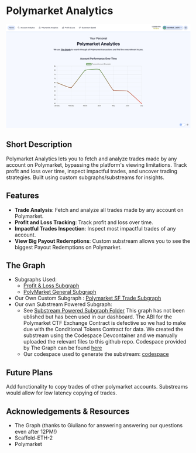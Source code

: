 # Polymarket Analytics

![Home](images/Home.png)

## Short Description

Polymarket Analytics lets you to fetch and analyze trades made by any account on Polymarket, bypassing the platform's viewing limitations. Track profit and loss over time, inspect impactful trades, and uncover trading strategies. Built using custom subgraphs/substreams for insights.

## Features

- **Trade Analysis**: Fetch and analyze all trades made by any account on Polymarket.
- **Profit and Loss Tracking**: Track profit and loss over time.
- **Impactful Trades Inspection**: Inspect most impactful trades of any account.
- **View Big Payout Redemptions**: Custom substream allows you to see the biggest Payout Redemptions on Polymarket.

## The Graph
- Subgraphs Used: 
  - [Profit & Loss Subgraph](https://thegraph.com/explorer/subgraphs/6c58N5U4MtQE2Y8njfVrrAfRykzfqajMGeTMEvMmskVz?view=Query&chain=arbitrum-one)
  - [PolyMarket General Subgraph](https://thegraph.com/explorer/subgraphs/81Dm16JjuFSrqz813HysXoUPvzTwE7fsfPk2RTf66nyC?view=Query&chain=arbitrum-one)
- Our Own Custom Subgraph : [Polymarket SF Trade Subgraph](https://thegraph.com/studio/subgraph/polymarket-sf24-v2/)
- Our own Substream Powered Subgraph: 
  - See [Substream Powered Subgraph Folder](substreams_powered_subgraph/)
    This graph has not been ublished but has been used in our dashboard. The ABI for the Polymarket CTF Exchange Contract is defective so we had to make due with the Conditional Tokens Contract for data.
    We created the substream using the Codespace Devcontainer and we manually uploaded the relevant files to this github repo. Codespace provided by The Graph can be found [here](https://github.com/codespaces/new/streamingfast/substreams-starter?machine=standardLinux32gb)
  - Our codespace used to generate the substream: [codespace](https://github.com/cbuob/thegraph_polymarket_analytics_substream)

## Future Plans
Add functionality to copy trades of other polymarket accounts. Substreams would allow for low latency copying of trades.

## Acknowledgements & Resources

- The Graph (thanks to Giuliano for answering answering our questions even after 12PM!)
- Scaffold-ETH-2
- Polymarket
